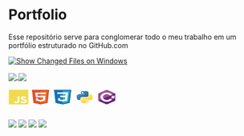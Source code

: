 # Portfolio
Esse repositório serve para conglomerar todo o meu trabalho em um portfólio estruturado no GitHub.com

[![Show Changed Files on Windows](https://github.com/MTECHDevelopment/Portfolio/actions/workflows/view_changes.yml/badge.svg)](https://github.com/MTECHDevelopment/Portfolio/actions/workflows/view_changes.yml)

<a href="https://github.com/MTECHDevelopment/MTECHDevelopment.git">
  <img height=200 align="center" src="https://github-readme-stats.vercel.app/api?username=MTECHDevelopment" />
</a>
<a href="https://github.com/MTECHDevelopment/convoychat">
  <img height=200 align="center" src="https://github-readme-stats.vercel.app/api/top-langs?username=MTECHDevelopment&layout=compact&langs_count=8&card_width=320" />
</a>

<div style="display: inline_block"><br>
  <img align="center" alt="MTECH-Js" height="30" width="40" src="https://raw.githubusercontent.com/devicons/devicon/master/icons/javascript/javascript-plain.svg">
  <img align="center" alt="MTECH-HTML" height="30" width="40" src="https://raw.githubusercontent.com/devicons/devicon/master/icons/html5/html5-original.svg">
  <img align="center" alt="MTECH-CSS" height="30" width="40" src="https://raw.githubusercontent.com/devicons/devicon/master/icons/css3/css3-original.svg">
  <img align="center" alt="MTECH-Python" height="30" width="40" src="https://raw.githubusercontent.com/devicons/devicon/master/icons/python/python-original.svg">
  <img align="center" alt="MTECH-Csharp" height="30" width="40" src="https://raw.githubusercontent.com/devicons/devicon/master/icons/csharp/csharp-original.svg">
</div>

  ##

<div> 
  <a href="" target="_blank"><img src="https://img.shields.io/badge/YouTube-FF0000?style=for-the-badge&logo=youtube&logoColor=white" target="_blank"></a>
  <a href = "mailto:mfalconpy@gmail.com"><img src="https://img.shields.io/badge/-Gmail-%23333?style=for-the-badge&logo=gmail&logoColor=white" target="_blank"></a>
  <a href="https://www.linkedin.com/in/mateus-lima-928301365" target="_blank"><img src="https://img.shields.io/badge/-LinkedIn-%230077B5?style=for-the-badge&logo=linkedin&logoColor=white" target="_blank"></a>
  <a href="https://github.com/MTECHDevelopment" target="_blank"><img src="https://img.shields.io/badge/GitHub-100000?style=for-the-badge&logo=github&logoColor=white" target="_blank"></a>
</div>
